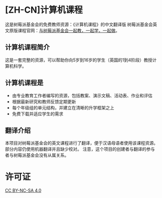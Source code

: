 # [ZH-CN]计算机课程
这是树莓派基金会的免费教师资源：《计算机课程》的中文翻译版
树莓派基金会英文原版课程官网：[与树莓派基金会一起教，一起学，一起做](https://www.raspberrypi.org/curriculum/)。
## 计算机课程简介
这是一套完整的资源，可以帮助你向5岁到16岁的学生（英国的1到4阶段）教授计算机科学。
## 计算机课程是
- 由专业教育工作者编写的资源，包括教案、演示文稿、活动表、作业和评估
- 根据最新研究和教师反馈定期更新
- 每个年级组的单元结构，并建立在清晰的升学框架之上
- 免费下载并适应学生的需求
## 翻译介绍
本项目对树莓派基金会的英文课程进行了翻译，便于汉语母语者使用该课程资源。
部分内容仍使用机器翻译并且缺少校对。
注意，这个项目的创建者与翻译的参与者与树莓派基金会没有从属关系。
# 许可证
[CC BY-NC-SA 4.0](https://creativecommons.org/licenses/by-nc-sa/4.0/)
